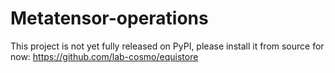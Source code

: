 # Metatensor-operations

This project is not yet fully released on PyPI, please install it from source
for now: https://github.com/lab-cosmo/equistore

